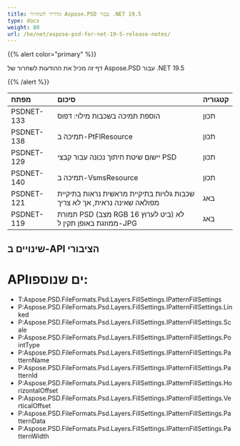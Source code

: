 ```yaml
---
title: מדריך לשחרור Aspose.PSD עבור .NET 19.5
type: docs
weight: 80
url: /he/net/aspose-psd-for-net-19-5-release-notes/
---
```


{{% alert color="primary" %}} 

דף זה מכיל את ההודעות לשחרור של Aspose.PSD עבור .NET 19.5

{{% /alert %}} 

|**מפתח**|**סיכום**|**קטגוריה**|
| :- | :- | :- |
|PSDNET-133|הוספת תמיכה בשכבות מילוי: דפוס|תכון|
|PSDNET-138|תמיכה ב-PtFlResource|תכון|
|PSDNET-129|יישום שיטת חיתוך נכונה עבור קבצי PSD|תכון|
|PSDNET-140|תמיכה ב-VsmsResource|תכון|
|PSDNET-121|שכבות גלויות בתיקיית מראשית נראות בתיקיית מפולאה שאינה נראית, אך לא צריך|באג|
|PSDNET-119|תמורת PSD (מצב RGB 16 ביט לערוץ) לא ממוזגת באופן תקין ל-JPG|באג|

## **שינויים ב-API הציבורי**
# **APIים שנוספו:**
- T:Aspose.PSD.FileFormats.Psd.Layers.FillSettings.IPatternFillSettings
- P:Aspose.PSD.FileFormats.Psd.Layers.FillSettings.IPatternFillSettings.Linked
- P:Aspose.PSD.FileFormats.Psd.Layers.FillSettings.IPatternFillSettings.Scale
- P:Aspose.PSD.FileFormats.Psd.Layers.FillSettings.IPatternFillSettings.PointType
- P:Aspose.PSD.FileFormats.Psd.Layers.FillSettings.IPatternFillSettings.PatternName
- P:Aspose.PSD.FileFormats.Psd.Layers.FillSettings.IPatternFillSettings.PatternId
- P:Aspose.PSD.FileFormats.Psd.Layers.FillSettings.IPatternFillSettings.HorizontalOffset
- P:Aspose.PSD.FileFormats.Psd.Layers.FillSettings.IPatternFillSettings.VerticalOffset
- P:Aspose.PSD.FileFormats.Psd.Layers.FillSettings.IPatternFillSettings.PatternData
- P:Aspose.PSD.FileFormats.Psd.Layers.FillSettings.IPatternFillSettings.PatternWidth